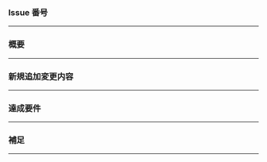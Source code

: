 ### Issue 番号
---

### 概要
---
<!-- 変更の目的 もしくは 関連する Issue 番号 -->

### 新規追加変更内容
---
<!-- ビューの変更がある場合はスクショによる比較などがあるとわかりやすい -->

### 達成要件
---
<!-- 動作に必要な 環境変数 / 依存関係 / DBの更新 など -->

### 補足
---
<!-- レビューをする際に見てほしい点、ローカル環境で試す際の注意点、など -->
